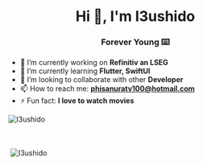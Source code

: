 <h1 align="center">Hi 👋, I'm I3ushido</h1>
<h3 align="center">Forever Young ⌨️</h3>




- 🔭 I’m currently working on **Refinitiv an LSEG**
- 🌱 I’m currently learning **Flutter, SwiftUI**
- 👯 I’m looking to collaborate with other **Developer**
- 📫 How to reach me: **phisanuratv100@hotmail.com**
- ⚡ Fun fact: **I love to watch movies**



<p><img align="left" src="https://github-readme-stats.vercel.app/api/top-langs/?username=I3ushido&layout=compact&hide=html" alt="I3ushido" /></p>
<br />
<br />
<br />

<p>&nbsp;<img align="center" src="https://github-readme-stats.vercel.app/api?username=I3ushido&show_icons=true" alt="I3ushido" /></p>
